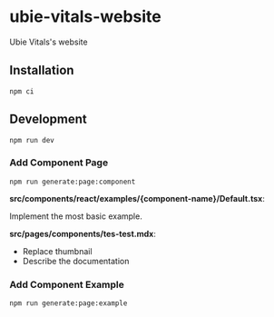 # ubie-vitals-website

Ubie Vitals's website

## Installation

```
npm ci
```

## Development

```
npm run dev
```

### Add Component Page

```
npm run generate:page:component
```

**src/components/react/examples/{component-name}/Default.tsx**:

Implement the most basic example.

**src/pages/components/tes-test.mdx**:

- Replace thumbnail
- Describe the documentation

### Add Component Example

```
npm run generate:page:example
```
